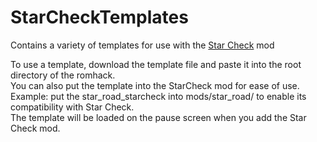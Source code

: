 # StarCheckTemplates
Contains a variety of templates for use with the [Star Check](https://github.com/andre1048576/StarCheck) mod

To use a template, download the template file and paste it into the root directory of the romhack.  
You can also put the template into the StarCheck mod for ease of use.  
Example: put the star_road_starcheck into mods/star_road/ to enable its compatibility with Star Check.  
The template will be loaded on the pause screen when you add the Star Check mod.
